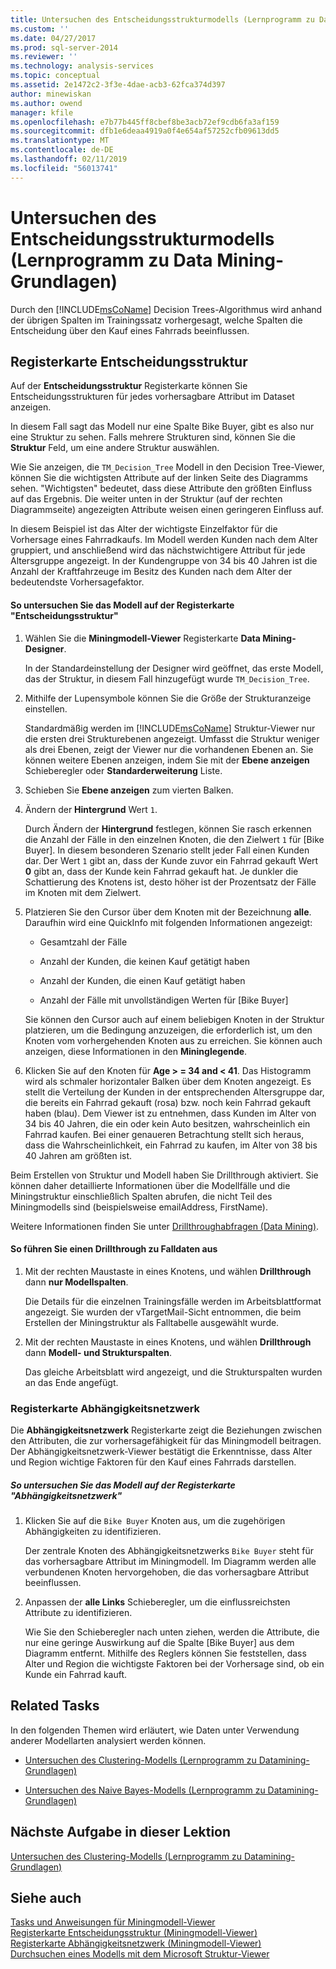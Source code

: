 ```yaml
---
title: Untersuchen des Entscheidungsstrukturmodells (Lernprogramm zu Datamining-Grundlagen) | Microsoft-Dokumentation
ms.custom: ''
ms.date: 04/27/2017
ms.prod: sql-server-2014
ms.reviewer: ''
ms.technology: analysis-services
ms.topic: conceptual
ms.assetid: 2e1472c2-3f3e-4dae-acb3-62fca374d397
author: minewiskan
ms.author: owend
manager: kfile
ms.openlocfilehash: e7b77b445ff8cbef8be3acb72ef9cdb6fa3af159
ms.sourcegitcommit: dfb1e6deaa4919a0f4e654af57252cfb09613dd5
ms.translationtype: MT
ms.contentlocale: de-DE
ms.lasthandoff: 02/11/2019
ms.locfileid: "56013741"
---
```

# <a name="exploring-the-decision-tree-model-basic-data-mining-tutorial"></a>Untersuchen des Entscheidungsstrukturmodells (Lernprogramm zu Data Mining-Grundlagen)
  Durch den [!INCLUDE[msCoName](../includes/msconame-md.md)] Decision Trees-Algorithmus wird anhand der übrigen Spalten im Trainingssatz vorhergesagt, welche Spalten die Entscheidung über den Kauf eines Fahrrads beeinflussen.  
  

  
##  <a name="Decision_Tree_Tab"></a> Registerkarte Entscheidungsstruktur  
 Auf der **Entscheidungsstruktur** Registerkarte können Sie Entscheidungsstrukturen für jedes vorhersagbare Attribut im Dataset anzeigen.  
  
 In diesem Fall sagt das Modell nur eine Spalte Bike Buyer, gibt es also nur eine Struktur zu sehen. Falls mehrere Strukturen sind, können Sie die **Struktur** Feld, um eine andere Struktur auswählen.  
  
 Wie Sie anzeigen, die `TM_Decision_Tree` Modell in den Decision Tree-Viewer, können Sie die wichtigsten Attribute auf der linken Seite des Diagramms sehen. "Wichtigsten" bedeutet, dass diese Attribute den größten Einfluss auf das Ergebnis. Die weiter unten in der Struktur (auf der rechten Diagrammseite) angezeigten Attribute weisen einen geringeren Einfluss auf.  
  
 In diesem Beispiel ist das Alter der wichtigste Einzelfaktor für die Vorhersage eines Fahrradkaufs. Im Modell werden Kunden nach dem Alter gruppiert, und anschließend wird das nächstwichtigere Attribut für jede Altersgruppe angezeigt. In der Kundengruppe von 34 bis 40 Jahren ist die Anzahl der Kraftfahrzeuge im Besitz des Kunden nach dem Alter der bedeutendste Vorhersagefaktor.  
  
#### <a name="to-explore-the-model-in-the-decision-tree-tab"></a>So untersuchen Sie das Modell auf der Registerkarte "Entscheidungsstruktur"  
  
1.  Wählen Sie die **Miningmodell-Viewer** Registerkarte **Data Mining-Designer**.  
  
     In der Standardeinstellung der Designer wird geöffnet, das erste Modell, das der Struktur, in diesem Fall hinzugefügt wurde `TM_Decision_Tree`.  
  
2.  Mithilfe der Lupensymbole können Sie die Größe der Strukturanzeige einstellen.  
  
     Standardmäßig werden im [!INCLUDE[msCoName](../includes/msconame-md.md)] Struktur-Viewer nur die ersten drei Strukturebenen angezeigt. Umfasst die Struktur weniger als drei Ebenen, zeigt der Viewer nur die vorhandenen Ebenen an. Sie können weitere Ebenen anzeigen, indem Sie mit der **Ebene anzeigen** Schieberegler oder **Standarderweiterung** Liste.  
  
3.  Schieben Sie **Ebene anzeigen** zum vierten Balken.  
  
4.  Ändern der **Hintergrund** Wert `1`.  
  
     Durch Ändern der **Hintergrund** festlegen, können Sie rasch erkennen die Anzahl der Fälle in den einzelnen Knoten, die den Zielwert `1` für [Bike Buyer]. In diesem besonderen Szenario stellt jeder Fall einen Kunden dar. Der Wert `1` gibt an, dass der Kunde zuvor ein Fahrrad gekauft Wert **0** gibt an, dass der Kunde kein Fahrrad gekauft hat. Je dunkler die Schattierung des Knotens ist, desto höher ist der Prozentsatz der Fälle im Knoten mit dem Zielwert.  
  
5.  Platzieren Sie den Cursor über dem Knoten mit der Bezeichnung **alle**. Daraufhin wird eine QuickInfo mit folgenden Informationen angezeigt:  
  
    -   Gesamtzahl der Fälle  
  
    -   Anzahl der Kunden, die keinen Kauf getätigt haben  
  
    -   Anzahl der Kunden, die einen Kauf getätigt haben  
  
    -   Anzahl der Fälle mit unvollständigen Werten für [Bike Buyer]  
  
     Sie können den Cursor auch auf einem beliebigen Knoten in der Struktur platzieren, um die Bedingung anzuzeigen, die erforderlich ist, um den Knoten vom vorhergehenden Knoten aus zu erreichen. Sie können auch anzeigen, diese Informationen in den **Mininglegende**.  
  
6.  Klicken Sie auf den Knoten für **Age > = 34 and < 41**. Das Histogramm wird als schmaler horizontaler Balken über dem Knoten angezeigt. Es stellt die Verteilung der Kunden in der entsprechenden Altersgruppe dar, die bereits ein Fahrrad gekauft (rosa) bzw. noch kein Fahrrad gekauft haben (blau). Dem Viewer ist zu entnehmen, dass Kunden im Alter von 34 bis 40 Jahren, die ein oder kein Auto besitzen, wahrscheinlich ein Fahrrad kaufen. Bei einer genaueren Betrachtung stellt sich heraus, dass die Wahrscheinlichkeit, ein Fahrrad zu kaufen, im Alter von 38 bis 40 Jahren am größten ist.  
  
 Beim Erstellen von Struktur und Modell haben Sie Drillthrough aktiviert. Sie können daher detaillierte Informationen über die Modellfälle und die Miningstruktur einschließlich Spalten abrufen, die nicht Teil des Miningmodells sind (beispielsweise emailAddress, FirstName).  
  
 Weitere Informationen finden Sie unter [Drillthroughabfragen &#40;Data Mining&#41;](../../2014/analysis-services/data-mining/drillthrough-queries-data-mining.md).  
  
#### <a name="to-drill-through-to-case-data"></a>So führen Sie einen Drillthrough zu Falldaten aus  
  
1.  Mit der rechten Maustaste in eines Knotens, und wählen **Drillthrough** dann **nur Modellspalten**.  
  
     Die Details für die einzelnen Trainingsfälle werden im Arbeitsblattformat angezeigt. Sie wurden der vTargetMail-Sicht entnommen, die beim Erstellen der Miningstruktur als Falltabelle ausgewählt wurde.  
  
2.  Mit der rechten Maustaste in eines Knotens, und wählen **Drillthrough** dann **Modell- und Strukturspalten**.  
  
     Das gleiche Arbeitsblatt wird angezeigt, und die Strukturspalten wurden an das Ende angefügt.  
  
  
###  <a name="Dependency_Network_Tab"></a> Registerkarte Abhängigkeitsnetzwerk  
 Die **Abhängigkeitsnetzwerk** Registerkarte zeigt die Beziehungen zwischen den Attributen, die zur vorhersagefähigkeit für das Miningmodell beitragen. Der Abhängigkeitsnetzwerk-Viewer bestätigt die Erkenntnisse, dass Alter und Region wichtige Faktoren für den Kauf eines Fahrrads darstellen.  
  
##### <a name="to-explore-the-model-in-the-dependency-network-tab"></a>So untersuchen Sie das Modell auf der Registerkarte "Abhängigkeitsnetzwerk"  
  
1.  Klicken Sie auf die `Bike Buyer` Knoten aus, um die zugehörigen Abhängigkeiten zu identifizieren.  
  
     Der zentrale Knoten des Abhängigkeitsnetzwerks `Bike Buyer` steht für das vorhersagbare Attribut im Miningmodell. Im Diagramm werden alle verbundenen Knoten hervorgehoben, die das vorhersagbare Attribut beeinflussen.  
  
2.  Anpassen der **alle Links** Schieberegler, um die einflussreichsten Attribute zu identifizieren.  
  
     Wie Sie den Schieberegler nach unten ziehen, werden die Attribute, die nur eine geringe Auswirkung auf die Spalte [Bike Buyer] aus dem Diagramm entfernt. Mithilfe des Reglers können Sie feststellen, dass Alter und Region die wichtigste Faktoren bei der Vorhersage sind, ob ein Kunde ein Fahrrad kauft.  
  
## <a name="related-tasks"></a>Related Tasks  
 In den folgenden Themen wird erläutert, wie Daten unter Verwendung anderer Modellarten analysiert werden können.  
  
-   [Untersuchen des Clustering-Modells &#40;Lernprogramm zu Datamining-Grundlagen&#41;](../../2014/tutorials/exploring-the-clustering-model-basic-data-mining-tutorial.md)  
  
-   [Untersuchen des Naive Bayes-Modells &#40;Lernprogramm zu Datamining-Grundlagen&#41;](../../2014/tutorials/exploring-the-naive-bayes-model-basic-data-mining-tutorial.md)  
  
## <a name="next-task-in-lesson"></a>Nächste Aufgabe in dieser Lektion  
 [Untersuchen des Clustering-Modells &#40;Lernprogramm zu Datamining-Grundlagen&#41;](../../2014/tutorials/exploring-the-clustering-model-basic-data-mining-tutorial.md)  
  
## <a name="see-also"></a>Siehe auch  
 [Tasks und Anweisungen für Miningmodell-Viewer](../../2014/analysis-services/data-mining/mining-model-viewer-tasks-and-how-tos.md)   
 [Registerkarte Entscheidungsstruktur &#40;Miningmodell-Viewer&#41;](../../2014/analysis-services/decision-tree-tab-mining-model-viewer.md)   
 [Registerkarte Abhängigkeitsnetzwerk &#40;Miningmodell-Viewer&#41;](../../2014/analysis-services/dependency-network-tab-mining-model-viewer.md)   
 [Durchsuchen eines Modells mit dem Microsoft Struktur-Viewer](../../2014/analysis-services/data-mining/browse-a-model-using-the-microsoft-tree-viewer.md)  
  
  
